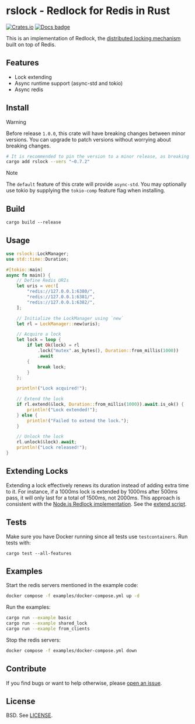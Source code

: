 # rslock - Redlock for Redis in Rust

[![Crates.io](https://img.shields.io/crates/v/rslock)][crates.io]
[![Docs badge]][docs.rs]

This is an implementation of Redlock, the [distributed locking mechanism](http://redis.io/topics/distlock) built on top of Redis.

## Features

- Lock extending
- Async runtime support (async-std and tokio)
- Async redis

## Install

> [!WARNING]
> Before release `1.0.0`, this crate will have breaking changes between minor versions. You can upgrade to patch versions without worrying about breaking changes.

```bash
# It is recommended to pin the version to a minor release, as breaking changes may be introduced between minor versions before 1.0.0.
cargo add rslock --vers "~0.7.2"
```

> [!NOTE]
> The `default` feature of this crate will provide `async-std`. You may optionally use tokio by supplying the `tokio-comp` feature flag when installing.

## Build

```
cargo build --release
```

## Usage

```rust
use rslock::LockManager;
use std::time::Duration;

#[tokio::main]
async fn main() {
    // Define Redis URIs
    let uris = vec![
        "redis://127.0.0.1:6380/",
        "redis://127.0.0.1:6381/",
        "redis://127.0.0.1:6382/",
    ];

    // Initialize the LockManager using `new`
    let rl = LockManager::new(uris);

    // Acquire a lock
    let lock = loop {
        if let Ok(lock) = rl
            .lock("mutex".as_bytes(), Duration::from_millis(1000))
            .await
        {
            break lock;
        }
    };

    println!("Lock acquired!");

    // Extend the lock
    if rl.extend(&lock, Duration::from_millis(1000)).await.is_ok() {
        println!("Lock extended!");
    } else {
        println!("Failed to extend the lock.");
    }

    // Unlock the lock
    rl.unlock(&lock).await;
    println!("Lock released!");
}
```

## Extending Locks

Extending a lock effectively renews its duration instead of adding extra time to it. For instance, if a 1000ms lock is extended by 1000ms after 500ms pass, it will only last for a total of 1500ms, not 2000ms. This approach is consistent with the [Node.js Redlock implementation](https://www.npmjs.com/package/redlock). See the [extend script](https://github.com/hexcowboy/rslock/blob/main/src/lock.rs#L22-L30).

## Tests

Make sure you have Docker running since all tests use `testcontainers`. Run tests with:

```
cargo test --all-features
```

## Examples

Start the redis servers mentioned in the example code:

```bash
docker compose -f examples/docker-compose.yml up -d
```

Run the examples:

```bash
cargo run --example basic
cargo run --example shared_lock
cargo run --example from_clients
```

Stop the redis servers:

```bash
docker compose -f examples/docker-compose.yml down
```

## Contribute

If you find bugs or want to help otherwise, please [open an issue](https://github.com/hexcowboy/rslock/issues).

## License

BSD. See [LICENSE](LICENSE).

[docs badge]: https://img.shields.io/badge/docs.rs-rustdoc-green
[crates.io]: https://crates.io/crates/rslock
[docs.rs]: https://docs.rs/rslock/
